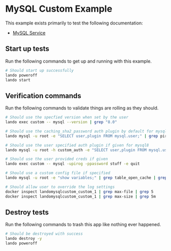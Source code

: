 # MySQL Custom Example

This example exists primarily to test the following documentation:

* [MySQL Service](https://docs.lando.dev/plugins/mysql)

## Start up tests

Run the following commands to get up and running with this example.

```bash
# Should start up successfully
lando poweroff
lando start
```

## Verification commands

Run the following commands to validate things are rolling as they should.

```bash
# Should use the specfied version when set by the user
lando exec custom -- mysql --version | grep "8.0"

# Should use the caching_sha2_password auth plugin by default for mysql8
lando mysql -u root -e "SELECT user,plugin FROM mysql.user;" | grep pirog | grep caching_sha2_password

# Should use the user specified auth plugin if given for mysql8
lando mysql -u root -h custom_auth -e "SELECT user,plugin FROM mysql.user;" | grep mysql | grep mysql_native_password

# Should use the user provided creds if given
lando exec custom -- mysql -upirog -ppassword stuff -e quit

# Should use a custom config file if specified
lando mysql -u root -e "show variables;" | grep table_open_cache | grep 513

# Should allow user to override the log settings
docker inspect landomysqlcustom_custom_1 | grep max-file | grep 5
docker inspect landomysqlcustom_custom_1 | grep max-size | grep 5m
```

## Destroy tests

Run the following commands to trash this app like nothing ever happened.

```bash
# Should be destroyed with success
lando destroy -y
lando poweroff
```
